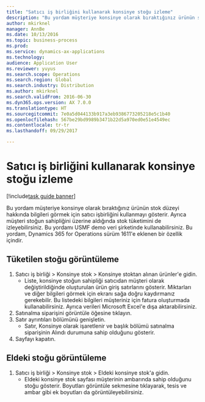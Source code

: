 ```yaml
---
title: "Satıcı iş birliğini kullanarak konsinye stoğu izleme"
description: "Bu yordam müşteriye konsinye olarak bıraktığınız ürünün stok düzeyi hakkında bilgileri görmek için satıcı işbirliğini kullanmayı gösterir."
author: mkirknel
manager: AnnBe
ms.date: 10/13/2016
ms.topic: business-process
ms.prod: 
ms.service: dynamics-ax-applications
ms.technology: 
audience: Application User
ms.reviewer: yuyus
ms.search.scope: Operations
ms.search.region: Global
ms.search.industry: Distribution
ms.author: mkirknel
ms.search.validFrom: 2016-06-30
ms.dyn365.ops.version: AX 7.0.0
ms.translationtype: HT
ms.sourcegitcommit: 7e0a5d044133b917a3eb9386773205218e5c1b40
ms.openlocfilehash: 567be29bd9989b3471b22d5a970ed0e51e4549ec
ms.contentlocale: tr-tr
ms.lasthandoff: 09/29/2017

---
```

# <a name="monitor-consignment-inventory-using-vendor-collaboration"></a>Satıcı iş birliğini kullanarak konsinye stoğu izleme

[!include[task guide banner](../../includes/task-guide-banner.md)]

Bu yordam müşteriye konsinye olarak bıraktığınız ürünün stok düzeyi hakkında bilgileri görmek için satıcı işbirliğini kullanmayı gösterir. Ayrıca müşteri stoğun sahipliğini üzerine aldığında stok tüketimini de izleyebilirsiniz. Bu yordamı USMF demo veri şirketinde kullanabilirsiniz. Bu yordam, Dynamics 365 for Operations sürüm 1611'e eklenen bir özellik içindir.


## <a name="view-consumed-inventory"></a>Tüketilen stoğu görüntüleme
1. Satıcı iş birliği > Konsinye stok > Konsinye stoktan alınan ürünler'e gidin.
    * Liste, konsinye stoğun sahipliği satıcıdan müşteri olarak değiştirildiğinde oluşturulan ürün giriş satırlarını gösterir. Miktarları ve diğer bilgileri görmek için ekranı sağa doğru kaydırmanız gerekebilir. Bu listedeki bilgileri müşteriniz için fatura oluşturmada kullanabilirsiniz. Ayrıca verileri Microsoft Excel'e dışa aktarabilirsiniz.   
2. Satınalma siparişini görüntüle öğesine tıklayın.
3. Satır ayrıntıları bölümünü genişletin.
    * Satır, Konsinye olarak işaretlenir ve başlık bölümü satınalma siparişinin Alındı durumuna sahip olduğunu gösterir.  
4. Sayfayı kapatın.

## <a name="view-on-hand-inventory"></a>Eldeki stoğu görüntüleme
1. Satıcı iş birliği > Konsinye stok > Eldeki konsinye stok'a gidin.
    * Eldeki konsinye stok sayfası müşterinin ambarında sahip olduğunu stoğu gösterir. Boyutları görüntüle sekmesine tıklayarak, tesis ve ambar gibi ek boyutları da görüntüleyebilirsiniz.   

